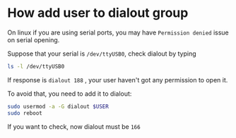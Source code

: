 # How add user to dialout group



On linux if you are using serial ports, you may have `Permission denied` issue on serial opening.

Suppose that your serial is `/dev/ttyUSB0`, check dialout by typing

```bash
ls -l /dev/ttyUSB0
```

If response is `dialout 188` , your user haven't got any permission to open it.

To avoid that, you need to add it to dialout:

```bash
sudo usermod -a -G dialout $USER
sudo reboot
```

If you want to check, now dialout must be `166`
